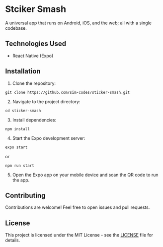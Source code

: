# Stciker Smash

A universal app that runs on Android, iOS, and the web; all with a single codebase.


## Technologies Used

- React Native (Expo)

## Installation

1. Clone the repository:
```
git clone https://github.com/sim-codes/sticker-smash.git
```

2. Navigate to the project directory:
```
cd sticker-smash
```


3. Install dependencies:
```
npm install
```


4. Start the Expo development server:
```
expo start
```
or
```
npm run start
```

5. Open the Expo app on your mobile device and scan the QR code to run the app.

## Contributing

Contributions are welcome! Feel free to open issues and pull requests.

## License

This project is licensed under the MIT License - see the [LICENSE](LICENSE) file for details.
